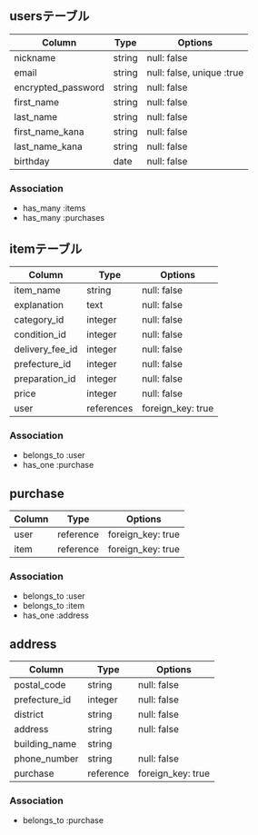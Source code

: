 ## usersテーブル  
| Column             | Type   | Options                   |
| ------------------ | ------ | ------------------------- |
| nickname           | string | null: false               |
| email              | string | null: false, unique :true |
| encrypted_password | string | null: false               |
| first_name         | string | null: false               |
| last_name          | string | null: false               |
| first_name_kana    | string | null: false               |
| last_name_kana     | string | null: false               |
| birthday           | date   | null: false               |

### Association
- has_many :items
- has_many :purchases


## itemテーブル 
| Column             | Type      | Options           |
| ------------------ | --------- | ----------------- |
| item_name          | string    | null: false       |
| explanation        | text      | null: false       |
| category_id        | integer   | null: false       |
| condition_id       | integer   | null: false       |
| delivery_fee_id    | integer   | null: false       |
| prefecture_id      | integer   | null: false       |
| preparation_id     | integer   | null: false       |
| price              | integer   | null: false       |
| user               | references | foreign_key: true |

### Association
- belongs_to :user
- has_one :purchase


## purchase
| Column  | Type      | Options           |
| ------- | --------- | ----------------- |
| user    | reference | foreign_key: true |
| item    | reference | foreign_key: true |

### Association
- belongs_to :user
- belongs_to :item
- has_one :address


## address
| Column        | Type      | Options           |
| ------------- | --------- | ----------------- |
| postal_code   | string    | null: false       |
| prefecture_id | integer   | null: false       |
| district      | string    | null: false       |
| address       | string    | null: false       |
| building_name | string    |                   |
| phone_number  | string    | null: false       |
| purchase      | reference | foreign_key: true |

### Association
- belongs_to :purchase